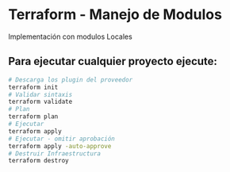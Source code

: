 # Terraform - Manejo de Modulos
Implementación con modulos Locales

## Para ejecutar cualquier proyecto ejecute:
```bash
# Descarga los plugin del proveedor
terraform init
# Validar sintaxis
terraform validate
# Plan
terraform plan
# Ejecutar
terraform apply
# Ejecutar - omitir aprobación
terraform apply -auto-approve
# Destruir Infraestructura
terraform destroy
```